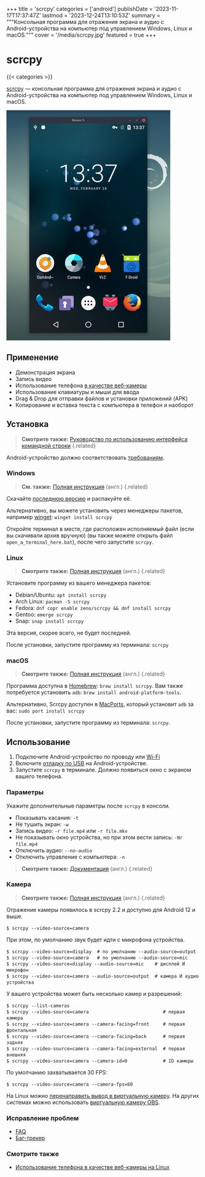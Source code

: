 +++
title = 'scrcpy'
categories = ['android']
publishDate = '2023-11-17T17:37:47Z'
lastmod = '2023-12-24T13:10:53Z'
summary = """Консольная программа для отражения экрана и аудио с \
Android-устройства на компьютер под управлением Windows, Linux и macOS."""
cover = '/media/scrcpy.jpg'
featured = true
+++

# scrcpy
{{< categories >}}

[scrcpy](https://github.com/Genymobile/scrcpy) — консольная программа для
отражения экрана и аудио с Android-устройства на компьютер под управлением
Windows, Linux и macOS.

![Демонстрация отражённого экрана Android](/media/scrcpy.jpg)

## Применение

- Демонстрация экрана
- Запись видео
- Использование телефона [в качестве веб-камеры](#камера)
- Использование клавиатуры и мыши для ввода
- Drag & Drop для отправки файлов и установки приложений (APK)
- Копирование и вставка текста с компьютера в телефон и наоборот

## Установка

> **Смотрите также:**
[Руководство по использованию интерфейса командной строки](/wiki/cli)
{.related}

Android-устройство должно соответствовать
[требованиям](https://github.com/Genymobile/scrcpy/#prerequisites).

### Windows

> **См. также:**
[Полная инструкция](https://github.com/Genymobile/scrcpy/blob/master/doc/windows.md)
(англ.)
{.related}

Скачайте [последнюю версию](https://github.com/Genymobile/scrcpy/releases) и
распакуйте её.

Альтернативно, вы можете установить через менеджеры пакетов, например
[winget](/wiki/winget): `winget install scrcpy`

Откройте терминал в месте, где расположен исполняемый файл (если вы скачивали
архив вручную) (вы также можете открыть файл `open_a_terminal_here.bat`),
после чего запустите `scrcpy`.

### Linux

> **Смотрите также:**
[Полная инструкция](https://github.com/Genymobile/scrcpy/blob/master/doc/linux.md)
(англ.)
{.related}

Установите программу из вашего менеджера пакетов:

- Debian/Ubuntu: `apt install scrcpy`
- Arch Linux: `pacman -S scrcpy`
- Fedora: `dnf copr enable zeno/scrcpy && dnf install scrcpy`
- Gentoo: `emerge scrcpy`
- Snap: `snap install scrcpy`

Эта версия, скорее всего, не будет последней.

После установки, запустите программу из терминала: `scrcpy`

### macOS

> **Смотрите также:**
[Полная инструкция](https://github.com/Genymobile/scrcpy/blob/master/doc/macos.md)
(англ.)
{.related}

Программа доступна в [Homebrew](https://brew.sh): `brew install scrcpy`. Вам
также потребуется установить `adb`: `brew install android-platform-tools`.

Альтернативно, Scrcpy доступен в [MacPorts](https://www.macports.org), который
установит `adb` за вас: `sudo port install scrcpy`

После установки, запустите программу из терминала: `scrcpy`.

## Использование

1. Подключите Android-устройство по проводу или
[Wi-Fi](https://www.genymotion.com/blog/open-source-project-scrcpy-now-works-wirelessly)
2. Включите [отладку по USB](https://developer.android.com/studio/debug/dev-options#enable)
на Android-устройстве.
3. Запустите `scrcpy` в терминале. Должно появиться окно с экраном вашего
телефона.

### Параметры

Укажите дополнительные параметры после `scrcpy` в консоли.

- Показывать касания: `-t`
- Не тушить экран: `-w`
- Запись видео: `-r file.mp4` или `-r file.mkv`
- Не показывать окно устройства, но при этом вести запись: `-Nr file.mp4`
- Отключить аудио: `--no-audio`
- Отключить управление с компьютера: `-n`

> **Смотрите также:**
[Документация](https://github.com/Genymobile/scrcpy#user-documentation) (англ.)
{.related}

### Камера

> **Смотрите также:**
[Полная инструкция](https://github.com/Genymobile/scrcpy/blob/master/doc/camera.md)
(англ.)
{.related}

Отражение камеры появилось в scrcpy 2.2 и доступно для Android 12 и
выше.

```shell
$ scrcpy --video-source=camera
```

При этом, по умолчанию звук будет идти с микрофона устройства.

```shell
$ scrcpy --video-source=display  # по умолчанию --audio-source=output
$ scrcpy --video-source=camera   # по умолчанию --audio-source=mic
$ scrcpy --video-source=display --audio-source=mic    # дисплей И микрофон
$ scrcpy --video-source=camera --audio-source=output  # камера И аудио устройства
```

У вашего устройства может быть несколько камер и разрешений:

```shell
$ scrcpy --list-cameras
$ scrcpy --video-source=camera                           # первая камера
$ scrcpy --video-source=camera --camera-facing=front     # первая фронтальная
$ scrcpy --video-source=camera --camera-facing=back      # первая задняя
$ scrcpy --video-source=camera --camera-facing=external  # первая внешняя
$ scrcpy --video-source=camera --camera-id=0             # ID камеры
```

По умолчанию захватывается 30 FPS:

```shell
$ scrcpy --video-source=camera --camera-fps=60
```

На Linux можно
[перенаправить вывод в виртуальную камеру](https://github.com/Genymobile/scrcpy/blob/master/doc/v4l2.md). На других системах можно использовать
[виртуальную камеру OBS](https://obsproject.com/forum/resources/obs-virtualcam.949).

### Исправление проблем

- [FAQ](https://github.com/Genymobile/scrcpy/blob/master/FAQ.md)
- [Баг-трекер](https://github.com/Genymobile/scrcpy/issues)

### Смотрите также

- [Использование телефона в качестве веб-камеры на Linux](https://3iinc.xyz/blog/how-to-use-your-phone-as-a-webcam-with-scrcpy)
